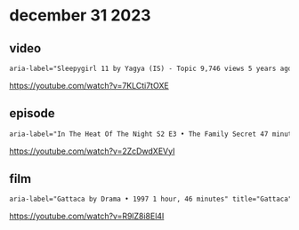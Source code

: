 # december 31 2023

## video

~~~html
aria-label="Sleepygirl 11 by Yagya (IS) - Topic 9,746 views 5 years ago 6 minutes, 15 seconds"
~~~

https://youtube.com/watch?v=7KLCti7tOXE

## episode

~~~html
aria-label="In The Heat Of The Night S2 E3 • The Family Secret 47 minutes"
~~~

https://youtube.com/watch?v=2ZcDwdXEVyI

## film

~~~html
aria-label="Gattaca by Drama • 1997 1 hour, 46 minutes" title="Gattaca">
~~~

https://youtube.com/watch?v=R9lZ8i8El4I
